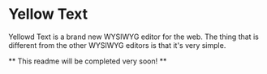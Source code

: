 # Yellow Text
Yellowd Text is a brand new WYSIWYG editor for the web. The thing that is different from the other WYSIWYG editors is that it's very simple.

** This readme will be completed very soon! **